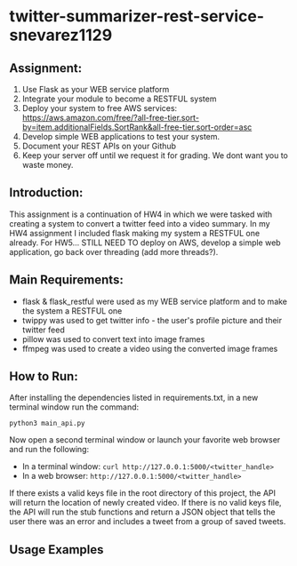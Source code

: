 # twitter-summarizer-rest-service-snevarez1129

## Assignment:
1. Use Flask as your WEB service platform
2. Integrate your module to become a RESTFUL system
3. Deploy your system to free AWS services: https://aws.amazon.com/free/?all-free-tier.sort-by=item.additionalFields.SortRank&all-free-tier.sort-order=asc
4. Develop simple WEB applications to test your system.
5. Document your REST APIs on your Github
6. Keep your server off until we request it for grading. We dont want you to waste money.

## Introduction:
This assignment is a continuation of HW4 in which we were tasked with creating a system to convert a twitter feed into a video summary. In my HW4 assignment I included flask making my system a RESTFUL one already. For HW5... STILL NEED TO deploy on AWS, develop a simple web application, go back over threading (add more threads?).

## Main Requirements:
* flask & flask_restful were used as my WEB service platform and to make the system a RESTFUL one
* twippy was used to get twitter info - the user's profile picture and their twitter feed
* pillow was used to convert text into image frames
* ffmpeg was used to create a video using the converted image frames

## How to Run:
After installing the dependencies listed in requirements.txt, in a new terminal window run the command:

`python3 main_api.py`

Now open a second terminal window or launch your favorite web browser and run the following:

* In a terminal window: `curl http://127.0.0.1:5000/<twitter_handle>`
* In a web browser: `http://127.0.0.1:5000/<twitter_handle>`

If there exists a valid keys file in the root directory of this project, the API will return the location of newly created video. If there is no valid keys file, the API will run the stub functions and return a JSON object that tells the user there was an error and includes a tweet from a group of saved tweets.

## Usage Examples
